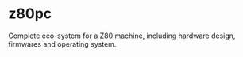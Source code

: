 # z80pc
Complete eco-system for a Z80 machine, including hardware design, firmwares and operating system.
